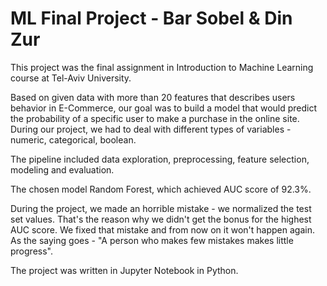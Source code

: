 # ML Final Project - Bar Sobel & Din Zur

This project was the final assignment in Introduction to Machine Learning course at Tel-Aviv University.

Based on given data with more than 20 features that describes users behavior in E-Commerce, our goal was to build a model that would predict the probability of a specific user to make a purchase in the online site. During our project, we had to deal with different types of variables - numeric, categorical, boolean.

The pipeline included data exploration, preprocessing, feature selection, modeling and evaluation.

The chosen model Random Forest, which achieved AUC score of 92.3%.

During the project, we made an horrible mistake - we normalized the test set values.
That's the reason why we didn't get the bonus for the highest AUC score.
We fixed that mistake and from now on it won't happen again. As the saying goes - "A person who makes few mistakes makes little progress".

The project was written in Jupyter Notebook in Python.
